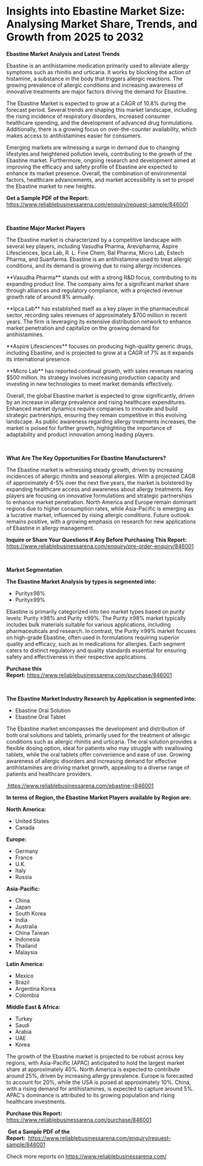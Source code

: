 <p><h1>Insights into Ebastine Market Size: Analysing Market Share, Trends, and Growth from 2025 to 2032</h1></p><p><strong>Ebastine Market Analysis and Latest Trends</strong></p>
<p><p>Ebastine is an antihistamine medication primarily used to alleviate allergy symptoms such as rhinitis and urticaria. It works by blocking the action of histamine, a substance in the body that triggers allergic reactions. The growing prevalence of allergic conditions and increasing awareness of innovative treatments are major factors driving the demand for Ebastine.</p><p>The Ebastine Market is expected to grow at a CAGR of 10.8% during the forecast period. Several trends are shaping this market landscape, including the rising incidence of respiratory disorders, increased consumer healthcare spending, and the development of advanced drug formulations. Additionally, there is a growing focus on over-the-counter availability, which makes access to antihistamines easier for consumers. </p><p>Emerging markets are witnessing a surge in demand due to changing lifestyles and heightened pollution levels, contributing to the growth of the Ebastine market. Furthermore, ongoing research and development aimed at improving the efficacy and safety profile of Ebastine are expected to enhance its market presence. Overall, the combination of environmental factors, healthcare advancements, and market accessibility is set to propel the Ebastine market to new heights.</p></p>
<p><strong>Get a Sample PDF of the Report:&nbsp;</strong> <a href="https://www.reliablebusinessarena.com/enquiry/request-sample/846001?utm_campaign=2984&utm_medium=2&utm_source=Github&utm_content=ia&utm_term=01042025&utm_id=ebastine">https://www.reliablebusinessarena.com/enquiry/request-sample/846001</a></p>
<p>&nbsp;</p>
<p><strong>Ebastine Major Market Players</strong></p>
<p><p>The Ebastine market is characterized by a competitive landscape with several key players, including Vasudha Pharma, Arevipharma, Aspire Lifesciences, Ipca Lab, R. L. Fine Chem, Bal Pharma, Micro Lab, Estech Pharma, and Suanfarma. Ebastine is an antihistamine used to treat allergic conditions, and its demand is growing due to rising allergy incidences.</p><p>**Vasudha Pharma** stands out with a strong R&D focus, contributing to its expanding product line. The company aims for a significant market share through alliances and regulatory compliance, with a projected revenue growth rate of around 8% annually.</p><p>**Ipca Lab** has established itself as a key player in the pharmaceutical sector, recording sales revenues of approximately $700 million in recent years. The firm is leveraging its extensive distribution network to enhance market penetration and capitalize on the growing demand for antihistamines.</p><p>**Aspire Lifesciences** focuses on producing high-quality generic drugs, including Ebastine, and is projected to grow at a CAGR of 7% as it expands its international presence. </p><p>**Micro Lab** has reported continual growth, with sales revenues nearing $500 million. Its strategy involves increasing production capacity and investing in new technologies to meet market demands effectively.</p><p>Overall, the global Ebastine market is expected to grow significantly, driven by an increase in allergy prevalence and rising healthcare expenditures. Enhanced market dynamics require companies to innovate and build strategic partnerships, ensuring they remain competitive in this evolving landscape. As public awareness regarding allergy treatments increases, the market is poised for further growth, highlighting the importance of adaptability and product innovation among leading players.</p></p>
<p>&nbsp;</p>
<p><strong>What Are The Key Opportunities For Ebastine Manufacturers?</strong></p>
<p><p>The Ebastine market is witnessing steady growth, driven by increasing incidences of allergic rhinitis and seasonal allergies. With a projected CAGR of approximately 4-5% over the next five years, the market is bolstered by expanding healthcare access and awareness about allergy treatments. Key players are focusing on innovative formulations and strategic partnerships to enhance market penetration. North America and Europe remain dominant regions due to higher consumption rates, while Asia-Pacific is emerging as a lucrative market, influenced by rising allergic conditions. Future outlook remains positive, with a growing emphasis on research for new applications of Ebastine in allergy management.</p></p>
<p><strong>Inquire or Share Your Questions If Any Before Purchasing This Report:</strong> <a href="https://www.reliablebusinessarena.com/enquiry/pre-order-enquiry/846001?utm_campaign=2984&utm_medium=2&utm_source=Github&utm_content=ia&utm_term=01042025&utm_id=ebastine">https://www.reliablebusinessarena.com/enquiry/pre-order-enquiry/846001</a></p>
<p>&nbsp;</p>
<p><strong>Market Segmentation</strong></p>
<p><strong>The Ebastine Market Analysis by types is segmented into:</strong></p>
<p><ul><li>Purity≥98%</li><li>Purity≥99%</li></ul></p>
<p><p>Ebastine is primarily categorized into two market types based on purity levels: Purity ≥98% and Purity ≥99%. The Purity ≥98% market typically includes bulk materials suitable for various applications, including pharmaceuticals and research. In contrast, the Purity ≥99% market focuses on high-grade Ebastine, often used in formulations requiring superior quality and efficacy, such as in medications for allergies. Each segment caters to distinct regulatory and quality standards essential for ensuring safety and effectiveness in their respective applications.</p></p>
<p><strong>Purchase this Report:&nbsp;</strong><a href="https://www.reliablebusinessarena.com/purchase/846001?utm_campaign=2984&utm_medium=2&utm_source=Github&utm_content=ia&utm_term=01042025&utm_id=ebastine">https://www.reliablebusinessarena.com/purchase/846001</a></p>
<p>&nbsp;</p>
<p><strong>The Ebastine Market Industry Research by Application is segmented into:</strong></p>
<p><ul><li>Ebastine Oral Solution</li><li>Ebastine Oral Tablet</li></ul></p>
<p><p>The Ebastine market encompasses the development and distribution of both oral solutions and tablets, primarily used for the treatment of allergic conditions such as allergic rhinitis and urticaria. The oral solution provides a flexible dosing option, ideal for patients who may struggle with swallowing tablets, while the oral tablets offer convenience and ease of use. Growing awareness of allergic disorders and increasing demand for effective antihistamines are driving market growth, appealing to a diverse range of patients and healthcare providers.</p></p>
<p><a href="https://www.reliablebusinessarena.com/ebastine-r846001?utm_campaign=2984&utm_medium=2&utm_source=Github&utm_content=ia&utm_term=01042025&utm_id=ebastine">&nbsp;https://www.reliablebusinessarena.com/ebastine-r846001</a></p>
<p><strong>In terms of Region, the Ebastine Market Players available by Region are:</strong></p>
<p>
    <p> <strong> North America: </strong>
        <ul>
            <li>United States</li>
            <li>Canada</li>
        </ul>
        </p> 
    <p> <strong> Europe: </strong>
        <ul>
            <li>Germany</li>
            <li>France</li>
            <li>U.K.</li>
            <li>Italy</li>
            <li>Russia</li>
        </ul>
        </p> 
    <p> <strong> Asia-Pacific: </strong>
        <ul>
            <li>China</li>
            <li>Japan</li>
            <li>South Korea</li>
            <li>India</li>
            <li>Australia</li>
            <li>China Taiwan</li>
            <li>Indonesia</li>
            <li>Thailand</li>
            <li>Malaysia</li>
        </ul>
        </p> 
    <p> <strong> Latin America: </strong>
        <ul>
            <li>Mexico</li>
            <li>Brazil</li>
            <li>Argentina Korea</li>
            <li>Colombia</li>
        </ul>
        </p> 
    <p> <strong> Middle East & Africa: </strong>
        <ul>
            <li>Turkey</li>
            <li>Saudi</li>
            <li>Arabia</li>
            <li>UAE</li>
            <li>Korea</li>
        </ul>
    </p>
    </p>
<p><p>The growth of the Ebastine market is projected to be robust across key regions, with Asia-Pacific (APAC) anticipated to hold the largest market share at approximately 40%. North America is expected to contribute around 25%, driven by increasing allergy prevalence. Europe is forecasted to account for 20%, while the USA is poised at approximately 10%. China, with a rising demand for antihistamines, is expected to capture around 5%. APAC's dominance is attributed to its growing population and rising healthcare investments.</p></p>
<p><strong>Purchase this Report: </strong><a href="https://www.reliablebusinessarena.com/purchase/846001?utm_campaign=2984&utm_medium=2&utm_source=Github&utm_content=ia&utm_term=01042025&utm_id=ebastine">https://www.reliablebusinessarena.com/purchase/846001</a></p>
<p>&nbsp;<strong>Get a Sample PDF of the Report:&nbsp;&nbsp;</strong><a href="https://www.reliablebusinessarena.com/enquiry/request-sample/846001?utm_campaign=2984&utm_medium=2&utm_source=Github&utm_content=ia&utm_term=01042025&utm_id=ebastine">https://www.reliablebusinessarena.com/enquiry/request-sample/846001</a></p>
<p><strong></strong></p>
<p>Check more reports on <a href="https://www.reliablebusinessarena.com/?utm_campaign=2984&utm_medium=2&utm_source=Github&utm_content=ia&utm_term=01042025&utm_id=ebastine">https://www.reliablebusinessarena.com/</a></p>